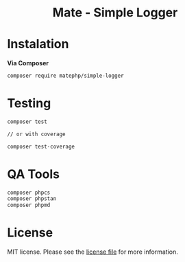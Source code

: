 <div align="center">
    <p>
        <h1>Mate - Simple Logger</h1>
    </p>
</div>

<p align="center">

</p>

# Instalation

__Via Composer__

```sh
composer require matephp/simple-logger

```
# Testing

```sh
composer test

// or with coverage

composer test-coverage
```

# QA Tools

```sh
composer phpcs
composer phpstan
composer phpmd
```

# License

MIT license. Please see the [license file](LICENSE) for more information.
